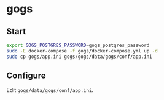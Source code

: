 # gogs

## Start

```sh
export GOGS_POSTGRES_PASSWORD=gogs_postgres_password
sudo -E docker-compose -f gogs/docker-compose.yml up -d
sudo cp gogs/app.ini gogs/gogs/data/gogs/conf/app.ini
```

## Configure

Edit `gogs/data/gogs/conf/app.ini`.

